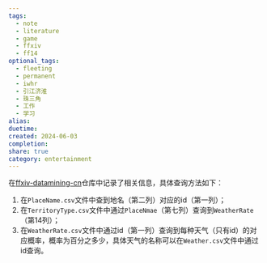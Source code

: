 ```yaml
---
tags:
  - note
  - literature
  - game
  - ffxiv
  - ff14
optional_tags:
  - fleeting
  - permanent
  - iwhr
  - 引江济淮
  - 珠三角
  - 工作
  - 学习
alias: 
duetime: 
created: 2024-06-03
completion: 
share: true
category: entertainment
---
```


在[ffxiv-datamining-cn](https://github.com/thewakingsands/ffxiv-datamining-cn/tree/dc45aacd68d2a2f7168078d020b40df13886279a)仓库中记录了相关信息，具体查询方法如下：

1. 在`PlaceName.csv`文件中查到地名（第二列）对应的id（第一列）；
2. 在`TerritoryType.csv`文件中通过`PlaceNmae`（第七列）查询到`WeatherRate`（第14列）；
3. 在`WeatherRate.csv`文件中通过id（第一列）查询到每种天气（只有id）的对应概率，概率为百分之多少，具体天气的名称可以在`Weather.csv`文件中通过id查询。